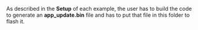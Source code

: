 As described in the **Setup** of each example, the user has to build the code to generate an **app_update.bin** file and has to put that file in this folder to flash it. 